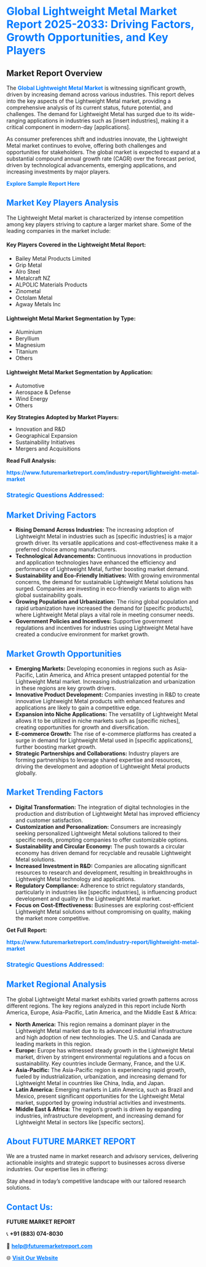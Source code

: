 <h1 style="color: #007BFF;">Global Lightweight Metal Market Report 2025-2033: Driving Factors, Growth Opportunities, and Key Players</h1>

<section id="overview">
<h2>Market Report Overview</h2>
<p>The <a href="https://www.futuremarketreport.com/industry-report/lightweight-metal-market" style="color: #007BFF; text-decoration: none;"><strong>Global Lightweight Metal Market</strong></a> is witnessing significant growth, driven by increasing demand across various industries. This report delves into the key aspects of the Lightweight Metal market, providing a comprehensive analysis of its current status, future potential, and challenges. The demand for Lightweight Metal has surged due to its wide-ranging applications in industries such as [insert industries], making it a critical component in modern-day [applications].</p>
<p>As consumer preferences shift and industries innovate, the Lightweight Metal market continues to evolve, offering both challenges and opportunities for stakeholders. The global market is expected to expand at a substantial compound annual growth rate (CAGR) over the forecast period, driven by technological advancements, emerging applications, and increasing investments by major players.</p>
</section>

<section id="overview">
<p><a href="https://www.futuremarketreport.com/request-sample/reportId=83938" style="color: #007BFF; text-decoration: none;"><strong>Explore Sample Report Here</strong></a></p>
</section>

<section id="key-players">
<h2 style="color: #007BFF;">Market Key Players Analysis</h2>
<p>The Lightweight Metal market is characterized by intense competition among key players striving to capture a larger market share. Some of the leading companies in the market include:</p>
<h4>Key Players Covered in the Lightweight Metal Report:</h4>
<ul><li>Bailey Metal Products Limited</li><li>Grip Metal</li><li>Alro Steel</li><li>Metalcraft NZ</li><li>ALPOLIC Materials Products</li><li>Zinometal</li><li>Octolam Metal</li><li>Agway Metals Inc</li></ul>
<h4>Lightweight Metal Market Segmentation by Type:</h4>
<ul><li>Aluminium</li><li>Beryllium</li><li>Magnesium</li><li>Titanium</li><li>Others</li></ul>

<h4>Lightweight Metal Market Segmentation by Application:</h4>
<ul><li>Automotive</li><li>Aerospace &amp; Defense</li><li>Wind Energy</li><li>Others</li></ul>
<p><strong>Key Strategies Adopted by Market Players:</strong></p>
<ul>
<li>Innovation and R&D</li>
<li>Geographical Expansion</li>
<li>Sustainability Initiatives</li>
<li>Mergers and Acquisitions</li>
</ul>
</section>

<section>
<p><strong>Read Full Analysis: </strong></p><a href="https://www.futuremarketreport.com/industry-report/lightweight-metal-market" style="color: #007BFF; text-decoration: none;"><strong>https://www.futuremarketreport.com/industry-report/lightweight-metal-market</strong></a>
<h3 style="color: #007BFF;">Strategic Questions Addressed:</h3>
</section>

<section id="driving-factors">
<h2 style="color: #007BFF;">Market Driving Factors</h2>
<ul>
<li><strong>Rising Demand Across Industries:</strong> The increasing adoption of Lightweight Metal in industries such as [specific industries] is a major growth driver. Its versatile applications and cost-effectiveness make it a preferred choice among manufacturers.</li>
<li><strong>Technological Advancements:</strong> Continuous innovations in production and application technologies have enhanced the efficiency and performance of Lightweight Metal, further boosting market demand.</li>
<li><strong>Sustainability and Eco-Friendly Initiatives:</strong> With growing environmental concerns, the demand for sustainable Lightweight Metal solutions has surged. Companies are investing in eco-friendly variants to align with global sustainability goals.</li>
<li><strong>Growing Population and Urbanization:</strong> The rising global population and rapid urbanization have increased the demand for [specific products], where Lightweight Metal plays a vital role in meeting consumer needs.</li>
<li><strong>Government Policies and Incentives:</strong> Supportive government regulations and incentives for industries using Lightweight Metal have created a conducive environment for market growth.</li>
</ul>
</section>

<section id="growth-opportunities">
<h2 style="color: #007BFF;">Market Growth Opportunities</h2>
<ul>
<li><strong>Emerging Markets:</strong> Developing economies in regions such as Asia-Pacific, Latin America, and Africa present untapped potential for the Lightweight Metal market. Increasing industrialization and urbanization in these regions are key growth drivers.</li>
<li><strong>Innovative Product Development:</strong> Companies investing in R&D to create innovative Lightweight Metal products with enhanced features and applications are likely to gain a competitive edge.</li>
<li><strong>Expansion into Niche Applications:</strong> The versatility of Lightweight Metal allows it to be utilized in niche markets such as [specific niches], creating opportunities for growth and diversification.</li>
<li><strong>E-commerce Growth:</strong> The rise of e-commerce platforms has created a surge in demand for Lightweight Metal used in [specific applications], further boosting market growth.</li>
<li><strong>Strategic Partnerships and Collaborations:</strong> Industry players are forming partnerships to leverage shared expertise and resources, driving the development and adoption of Lightweight Metal products globally.</li>
</ul>
</section>

<section id="trending-factors">
<h2 style="color: #007BFF;">Market Trending Factors</h2>
<ul>
<li><strong>Digital Transformation:</strong> The integration of digital technologies in the production and distribution of Lightweight Metal has improved efficiency and customer satisfaction.</li>
<li><strong>Customization and Personalization:</strong> Consumers are increasingly seeking personalized Lightweight Metal solutions tailored to their specific needs, prompting companies to offer customizable options.</li>
<li><strong>Sustainability and Circular Economy:</strong> The push towards a circular economy has driven demand for recyclable and reusable Lightweight Metal solutions.</li>
<li><strong>Increased Investment in R&D:</strong> Companies are allocating significant resources to research and development, resulting in breakthroughs in Lightweight Metal technology and applications.</li>
<li><strong>Regulatory Compliance:</strong> Adherence to strict regulatory standards, particularly in industries like [specific industries], is influencing product development and quality in the Lightweight Metal market.</li>
<li><strong>Focus on Cost-Effectiveness:</strong> Businesses are exploring cost-efficient Lightweight Metal solutions without compromising on quality, making the market more competitive.</li>
</ul>
</section>

<section>
<p><strong>Get Full Report: </strong></p><a href="https://www.futuremarketreport.com/industry-report/lightweight-metal-market" style="color: #007BFF; text-decoration: none;"><strong>https://www.futuremarketreport.com/industry-report/lightweight-metal-market</strong></a>
<h3 style="color: #007BFF;">Strategic Questions Addressed:</h3>
</section>


<section id="regional-analysis">
<h2 style="color: #007BFF;">Market Regional Analysis</h2>
<p>The global Lightweight Metal market exhibits varied growth patterns across different regions. The key regions analyzed in this report include North America, Europe, Asia-Pacific, Latin America, and the Middle East & Africa:</p>
<ul>
<li><strong>North America:</strong> This region remains a dominant player in the Lightweight Metal market due to its advanced industrial infrastructure and high adoption of new technologies. The U.S. and Canada are leading markets in this region.</li>
<li><strong>Europe:</strong> Europe has witnessed steady growth in the Lightweight Metal market, driven by stringent environmental regulations and a focus on sustainability. Key countries include Germany, France, and the U.K.</li>
<li><strong>Asia-Pacific:</strong> The Asia-Pacific region is experiencing rapid growth, fueled by industrialization, urbanization, and increasing demand for Lightweight Metal in countries like China, India, and Japan.</li>
<li><strong>Latin America:</strong> Emerging markets in Latin America, such as Brazil and Mexico, present significant opportunities for the Lightweight Metal market, supported by growing industrial activities and investments.</li>
<li><strong>Middle East & Africa:</strong> The region’s growth is driven by expanding industries, infrastructure development, and increasing demand for Lightweight Metal in sectors like [specific sectors].</li>
</ul>
</section>

<footer>
<h2 style="color: #007BFF;">About FUTURE MARKET REPORT</h2>
<p>We are a trusted name in market research and advisory services, delivering actionable insights and strategic support to businesses across diverse industries. Our expertise lies in offering:</p>

<p>Stay ahead in today’s competitive landscape with our tailored research solutions.</p>

<h2 style="color: #007BFF;">Contact Us:</h2>
<p><strong>FUTURE MARKET REPORT</strong></p>
<p>📞 <strong>+91 (883) 074-8030</strong></p>
<p>📧 <strong><a href="mailto:help@futuremarketreport.com" style="color: #007BFF;">help@futuremarketreport.com</a></strong></p>
<p>🌐 <strong><a href="https://www.futuremarketreport.com/" style="color: #007BFF;">Visit Our Website</a></strong></p>
</footer>